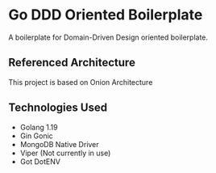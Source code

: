 # Go DDD Oriented Boilerplate

A boilerplate for Domain-Driven Design oriented boilerplate.

## Referenced Architecture

This project is based on Onion Architecture

## Technologies Used

- Golang 1.19
- Gin Gonic
- MongoDB Native Driver
- Viper (Not currently in use)
- Got DotENV
